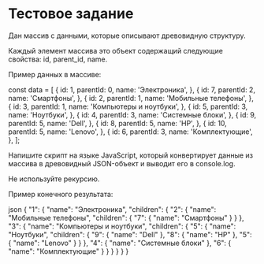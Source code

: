 # Тестовое задание

Дан массив с данными, которые описывают древовидную структуру. 

Каждый элемент массива это объект содержащий следующие свойства: id, parent_id, name.
 
Пример данных в массиве:

const data = [
  {
    id: 1,
    parentId: 0,
    name: 'Электроника',
  },
  {
    id: 7,
    parentId: 2,
    name: 'Смартфоны',
  },
  {
    id: 2,
    parentId: 1,
    name: 'Мобильные телефоны',
  },
  {
    id: 3,
    parentId: 1,
    name: 'Компьютеры и ноутбуки',
  },
  {
    id: 5,
    parentId: 3,
    name: 'Ноутбуки',
  },
  {
    id: 4,
    parentId: 3,
    name: 'Системные блоки',
  },
  {
    id: 9,
    parentId: 5,
    name: 'Dell',
  },
  {
    id: 8,
    parentId: 5,
    name: 'HP',
  },
  {
    id: 10,
    parentId: 5,
    name: 'Lenovo',
  },
  {
    id: 6,
    parentId: 3,
    name: 'Комплектующие',
  },
];
 
Напишите скрипт на языке JavaScript, который конвертирует данные из массива в древовидный JSON-объект и выводит его в console.log. 

Не используйте рекурсию. 
 
Пример конечного результата:
 
json 
{ 
  "1": { 
    "name": "Электроника", 
    "children": { 
      "2": { 
        "name": "Мобильные телефоны", 
        "children": { 
          "7": { 
            "name": "Смартфоны" 
          } 
        } 
      }, 
      "3": { 
        "name": "Компьютеры и ноутбуки", 
        "children": { 
          "5": { 
            "name": "Ноутбуки", 
            "children": { 
              "9": { 
                "name": "Dell" 
              }, 
              "8": { 
                "name": "HP" 
              }, 
              "5": { 
                "name": "Lenovo" 
              } 
            } 
          }, 
          "4": { 
            "name": "Системные блоки" 
          }, 
          "6": { 
            "name": "Комплектующие" 
          } 
        } 
      } 
    } 
  } 
}
